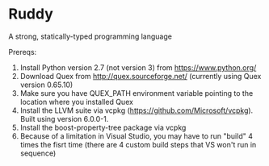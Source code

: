 # Ruddy
A strong, statically-typed programming language

Prereqs:

1. Install Python version 2.7 (not version 3) from https://www.python.org/
2. Download Quex from http://quex.sourceforge.net/ (currently using Quex version 0.65.10)
3. Make sure you have QUEX_PATH environment variable pointing to the location where you installed Quex
4. Install the LLVM suite via vcpkg (https://github.com/Microsoft/vcpkg). Built using version 6.0.0-1.
5. Install the boost-property-tree package via vcpkg
6. Because of a limitation in Visual Studio, you may have to run "build" 4 times the fisrt time (there are 4 custom build steps that VS won't run in sequence)
